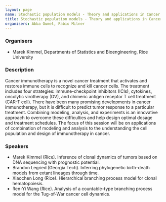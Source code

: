 ```yaml
---
layout: page
name: Stochastic population models - Theory and applications in Cancer Research
title: Stochastic population models - Theory and applications in Cancer Research
organisers: Abba Gumel, Fabio Milner
---
```


### Organisers

- Marek Kimmel,  Departments of Statistics and Bioengineering, Rice University



### Description

Cancer immunotherapy is a novel cancer treatment that activates and restores immune cells to recognize and kill cancer cells. The treatment includes four strategies: immune-checkpoint inhibitors (ICIs), cytokines, oncolytic virotherapy (OV), and chimeric antigen receptor T cell treatment (CAR-T cell). There have been many promising developments in cancer immunotherapy, but it is difficult to predict tumor response to a particular treatment. Combining modeling, analysis, and experiments is an innovative approach to overcome these difficulties and help design optimal dosage and treatment schedules. The focus of this session will be on applications of combination of modeling and analysis to the understanding the cell population and design of immunotherapy in cancer.



### Speakers

- Marek Kimmel (Rice). Inference of clonal dynamics of tumors based on DNA sequencing with prognostic potential.
- Brandon Legried (Georgia Tech). Inferring phylogenetic birth-death models from extant lineages through time.
- Xiaochen Long (Rice). Hierarchical branching process model for clonal hematopoiesis.
- Ren-Yi Wang (Rice). Analysis of a countable-type branching process model for the Tug-of-War cancer cell dynamics.